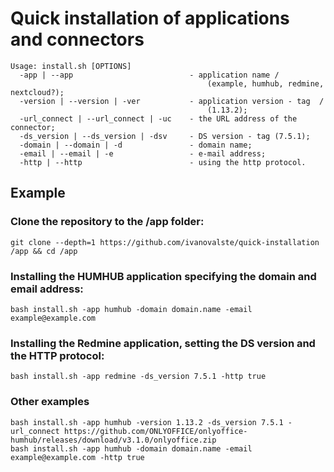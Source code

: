# Quick installation of applications and connectors
    Usage: install.sh [OPTIONS]
      -app | --app                          - application name /
                                                (example, humhub, redmine, nextcloud?);
      -version | --version | -ver           - application version - tag  /
                                                (1.13.2);
      -url_connect | --url_connect | -uc    - the URL address of the connector;
      -ds_version | --ds_version | -dsv     - DS version - tag (7.5.1);
      -domain | --domain | -d               - domain name;
      -email | --email | -e                 - e-mail address;
      -http | --http                        - using the http protocol.

## Example
### Clone the repository to the /app folder:
    git clone --depth=1 https://github.com/ivanovalste/quick-installation /app && cd /app
### Installing the HUMHUB application specifying the domain and email address:
	bash install.sh -app humhub -domain domain.name -email example@example.com
### Installing the Redmine application, setting the DS version and the HTTP protocol:
    bash install.sh -app redmine -ds_version 7.5.1 -http true
### Other examples
    bash install.sh -app humhub -version 1.13.2 -ds_version 7.5.1 -url_connect https://github.com/ONLYOFFICE/onlyoffice-humhub/releases/download/v3.1.0/onlyoffice.zip
    bash install.sh -app humhub -domain domain.name -email example@example.com -http true
